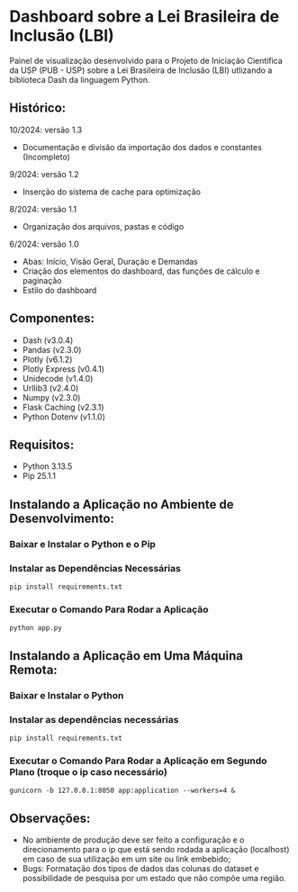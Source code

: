 # Dashboard sobre a Lei Brasileira de Inclusão (LBI)

Painel de visualização desenvolvido para o Projeto de Iniciação Científica da USP (PUB - USP) sobre a Lei Brasileira de Inclusão (LBI) utlizando a biblioteca Dash da linguagem Python.


## Histórico:

10/2024: versão 1.3
- Documentação e divisão da importação dos dados e constantes (Incompleto)

9/2024: versão 1.2
- Inserção do sistema de cache para optimização

8/2024: versão 1.1
- Organização dos arquivos, pastas e código

6/2024: versão 1.0
- Abas: Início, Visão Geral, Duração e Demandas
- Criação dos elementos do dashboard, das funções de cálculo e paginação
- Estilo do dashboard

## Componentes:
- Dash (v3.0.4)
- Pandas (v2.3.0)
- Plotly (v6.1.2)
- Plotly Express (v0.4.1)
- Unidecode (v1.4.0)
- Urllib3 (v2.4.0)
- Numpy (v2.3.0)
- Flask Caching (v2.3.1)
- Python Dotenv (v1.1.0)


## Requisitos:
- Python 3.13.5
- Pip 25.1.1

## Instalando a Aplicação no Ambiente de Desenvolvimento:

### Baixar e Instalar o Python e o Pip

### Instalar as Dependências Necessárias
```
pip install requirements.txt
```

### Executar o Comando Para Rodar a Aplicação
```
python app.py
```

## Instalando a Aplicação em Uma Máquina Remota:

### Baixar e Instalar o Python

### Instalar as dependências necessárias
```
pip install requirements.txt
```

### Executar o Comando Para Rodar a Aplicação em Segundo Plano (troque o ip caso necessário)
```
gunicorn -b 127.0.0.1:8050 app:application --workers=4 &
```


## Observações:
- No ambiente de produção deve ser feito a configuração e o direcionamento para o ip que está sendo rodada a aplicação (localhost) em caso de sua utilização em um site ou link embebido;
- Bugs: Formatação dos tipos de dados das colunas do dataset e possibilidade de pesquisa por um estado que não compõe uma região.